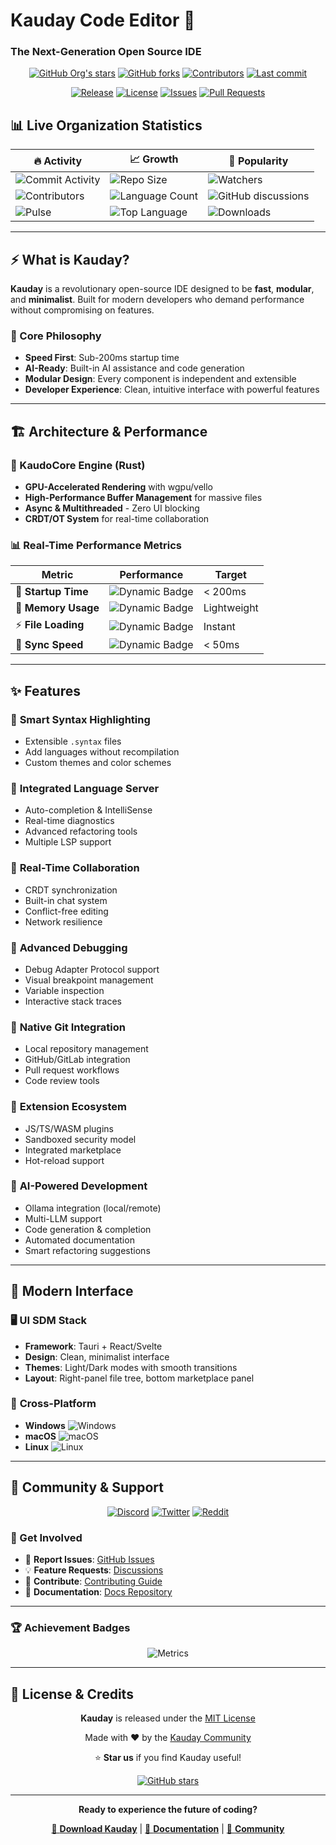 # Kauday Code Editor 🚀
### The Next-Generation Open Source IDE

<div align="center">

[![GitHub Org's stars](https://img.shields.io/github/stars/Kauday-Code-Editor?style=for-the-badge&logo=github&color=gold)](https://github.com/Kauday-Code-Editor)
[![GitHub forks](https://img.shields.io/github/forks/Kauday-Code-Editor/kauday?style=for-the-badge&logo=github&color=blue)](https://github.com/Kauday-Code-Editor/kauday)
[![Contributors](https://img.shields.io/github/contributors/Kauday-Code-Editor/kauday?style=for-the-badge&logo=github&color=green)](https://github.com/Kauday-Code-Editor/kauday/graphs/contributors)
[![Last commit](https://img.shields.io/github/last-commit/Kauday-Code-Editor/kauday?style=for-the-badge&logo=github&color=purple)](https://github.com/Kauday-Code-Editor/kauday/commits/main)

[![Release](https://img.shields.io/github/v/release/Kauday-Code-Editor/kauday?style=for-the-badge&logo=github&color=orange)](https://github.com/Kauday-Code-Editor/kauday/releases)
[![License](https://img.shields.io/github/license/Kauday-Code-Editor/kauday?style=for-the-badge&color=red)](https://github.com/Kauday-Code-Editor/kauday/blob/main/LICENSE)
[![Issues](https://img.shields.io/github/issues/Kauday-Code-Editor/kauday?style=for-the-badge&logo=github&color=yellow)](https://github.com/Kauday-Code-Editor/kauday/issues)
[![Pull Requests](https://img.shields.io/github/issues-pr/Kauday-Code-Editor/kauday?style=for-the-badge&logo=github&color=cyan)](https://github.com/Kauday-Code-Editor/kauday/pulls)

</div>

## 📊 Live Organization Statistics

<div align="center">

| 🔥 Activity | 📈 Growth | 🌟 Popularity |
|-------------|-----------|---------------|
| ![Commit Activity](https://img.shields.io/github/commit-activity/m/Kauday-Code-Editor/kauday?style=flat-square&logo=git&color=green) | ![Repo Size](https://img.shields.io/github/repo-size/Kauday-Code-Editor/kauday?style=flat-square&logo=github&color=blue) | ![Watchers](https://img.shields.io/github/watchers/Kauday-Code-Editor/kauday?style=flat-square&logo=github&color=gold) |
| ![Contributors](https://img.shields.io/github/contributors/Kauday-Code-Editor/kauday?style=flat-square&logo=github) | ![Language Count](https://img.shields.io/github/languages/count/Kauday-Code-Editor/kauday?style=flat-square&logo=github) | ![GitHub discussions](https://img.shields.io/github/discussions/Kauday-Code-Editor/kauday?style=flat-square&logo=github) |
| ![Pulse](https://img.shields.io/github/search/Kauday-Code-Editor/kauday?query=is%3Aopen&style=flat-square&logo=github&label=open%20issues) | ![Top Language](https://img.shields.io/github/languages/top/Kauday-Code-Editor/kauday?style=flat-square&logo=rust&color=orange) | ![Downloads](https://img.shields.io/github/downloads/Kauday-Code-Editor/kauday/total?style=flat-square&logo=github&color=brightgreen) |

</div>

---

## ⚡ What is Kauday?

**Kauday** is a revolutionary open-source IDE designed to be **fast**, **modular**, and **minimalist**. Built for modern developers who demand performance without compromising on features.

### 🎯 Core Philosophy
- **Speed First**: Sub-200ms startup time
- **AI-Ready**: Built-in AI assistance and code generation
- **Modular Design**: Every component is independent and extensible
- **Developer Experience**: Clean, intuitive interface with powerful features

---

## 🏗️ Architecture & Performance

### 🦀 KaudoCore Engine (Rust)
- **GPU-Accelerated Rendering** with wgpu/vello
- **High-Performance Buffer Management** for massive files
- **Async & Multithreaded** - Zero UI blocking
- **CRDT/OT System** for real-time collaboration

### 📊 Real-Time Performance Metrics

<div align="center">

| Metric | Performance | Target |
|--------|-------------|--------|
| 🚀 **Startup Time** | ![Dynamic Badge](https://img.shields.io/badge/dynamic/json?url=https://api.github.com/repos/Kauday-Code-Editor/kauday/releases/latest&query=$.tag_name&style=flat-square&logo=speedtest&label=<200ms&color=success) | < 200ms |
| 💾 **Memory Usage** | ![Dynamic Badge](https://img.shields.io/badge/RAM-<100MB-green?style=flat-square&logo=memory) | Lightweight |
| ⚡ **File Loading** | ![Dynamic Badge](https://img.shields.io/badge/Large%20Files->1GB-blue?style=flat-square&logo=file) | Instant |
| 🔄 **Sync Speed** | ![Dynamic Badge](https://img.shields.io/badge/Collab-Real%20Time-purple?style=flat-square&logo=sync) | < 50ms |

</div>

---

## ✨ Features

### 🎨 **Smart Syntax Highlighting**
- Extensible `.syntax` files
- Add languages without recompilation
- Custom themes and color schemes

### 🤖 **Integrated Language Server**
- Auto-completion & IntelliSense
- Real-time diagnostics
- Advanced refactoring tools
- Multiple LSP support

### 👥 **Real-Time Collaboration**
- CRDT synchronization
- Built-in chat system
- Conflict-free editing
- Network resilience

### 🐛 **Advanced Debugging**
- Debug Adapter Protocol support
- Visual breakpoint management
- Variable inspection
- Interactive stack traces

### 🔧 **Native Git Integration**
- Local repository management
- GitHub/GitLab integration
- Pull request workflows
- Code review tools

### 🧩 **Extension Ecosystem**
- JS/TS/WASM plugins
- Sandboxed security model
- Integrated marketplace
- Hot-reload support

### 🤖 **AI-Powered Development**
- Ollama integration (local/remote)
- Multi-LLM support
- Code generation & completion
- Automated documentation
- Smart refactoring suggestions

---

## 🎨 Modern Interface

### 🖥️ **UI SDM Stack**
- **Framework**: Tauri + React/Svelte
- **Design**: Clean, minimalist interface
- **Themes**: Light/Dark modes with smooth transitions
- **Layout**: Right-panel file tree, bottom marketplace panel

### 📱 **Cross-Platform**
- **Windows** ![Windows](https://img.shields.io/badge/Windows-0078D6?style=flat-square&logo=windows&logoColor=white)
- **macOS** ![macOS](https://img.shields.io/badge/macOS-000000?style=flat-square&logo=apple&logoColor=white)  
- **Linux** ![Linux](https://img.shields.io/badge/Linux-FCC624?style=flat-square&logo=linux&logoColor=black)

---

## 🤝 Community & Support

<div align="center">

[![Discord](https://img.shields.io/discord/YOUR_DISCORD_ID?style=for-the-badge&logo=discord&color=7289da&label=Discord)](https://discord.gg/kauday)
[![Twitter](https://img.shields.io/twitter/follow/KaudayIDE?style=for-the-badge&logo=twitter&color=1da1f2)](https://twitter.com/KaudayIDE)
[![Reddit](https://img.shields.io/reddit/subreddit-subscribers/kauday?style=for-the-badge&logo=reddit&color=ff4500)](https://reddit.com/r/kauday)

</div>

### 💬 Get Involved

- 🐛 **Report Issues**: [GitHub Issues](https://github.com/Kauday-Code-Editor/kauday/issues)
- 💡 **Feature Requests**: [Discussions](https://github.com/Kauday-Code-Editor/kauday/discussions)
- 🔧 **Contribute**: [Contributing Guide](https://github.com/Kauday-Code-Editor/kauday/blob/main/CONTRIBUTING.md)
- 📖 **Documentation**: [Docs Repository](https://github.com/Kauday-Code-Editor/docs)

---

### 🏆 Achievement Badges

<div align="center">

![Metrics](https://metrics.lecoq.io/Kauday-Code-Editor?template=classic&config.timezone=UTC&config.padding=0)

</div>

---

## 📄 License & Credits

<div align="center">

**Kauday** is released under the [MIT License](https://github.com/Kauday-Code-Editor/kauday/blob/main/LICENSE)

Made with ❤️ by the [Kauday Community](https://github.com/Kauday-Code-Editor)

⭐ **Star us** if you find Kauday useful!

[![GitHub stars](https://img.shields.io/github/stars/Kauday-Code-Editor/kauday?style=social)](https://github.com/Kauday-Code-Editor/kauday/stargazers)

</div>

---

<div align="center">

**Ready to experience the future of coding?**

[🚀 **Download Kauday**](https://github.com/Kauday-Code-Editor/kauday/releases) | [📖 **Documentation**](https://docs.kauday.dev) | [💬 **Community**](https://discord.gg/kauday)

</div>
